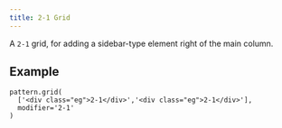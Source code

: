 ```yaml
---
title: 2-1 Grid
---
```

A `2-1` grid, for adding a sidebar-type element right of the main column.

## Example

```
pattern.grid(
  ['<div class="eg">2-1</div>','<div class="eg">2-1</div>'],
  modifier='2-1'
)
```
